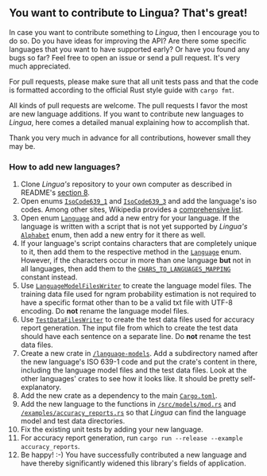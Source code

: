 ## You want to contribute to Lingua? That's great!

In case you want to contribute something to *Lingua*, then I encourage you to do so. Do you have ideas for 
improving the API? Are there some specific languages that you want to have supported early? Or have you 
found any bugs so far? Feel free to open an issue or send a pull request. It's very much appreciated.

For pull requests, please make sure that all unit tests pass and that the code is formatted according to
the official Rust style guide with `cargo fmt`.

All kinds of pull requests are welcome. The pull requests I favor the most are new language additions. If you want
to contribute new languages to *Lingua*, here comes a detailed manual explaining how to accomplish that.

Thank you very much in advance for all contributions, however small they may be.

### How to add new languages?

1. Clone *Lingua's* repository to your own computer as described in README's [section 8][library build url].
2. Open enums [`IsoCode639_1`][isocode639_1 url] and [`IsoCode639_3`][isocode639_3 url] and add the 
language's iso codes. Among other sites, Wikipedia provides a [comprehensive list][wikipedia isocodes list].
3. Open enum [`Language`][language url] and add a new entry for your language. If the language is written
with a script that is not yet supported by *Lingua's* [`Alphabet`][alphabet url] enum, then add a new entry
for it there as well.
4. If your language's script contains characters that are completely unique to it, then add them to the
respective method in the [`Language`][language method url] enum. However, if the characters occur in more 
than one language **but** not in all languages, then add them to the 
[`CHARS_TO_LANGUAGES_MAPPING`][chars to languages mapping url] constant instead.
5. Use [`LanguageModelFilesWriter`][language model files writer url] to create the language model files.
The training data file used for ngram probability estimation is not required to have a specific format
other than to be a valid txt file with UTF-8 encoding. Do **not** rename the language model files.
6. Use [`TestDataFilesWriter`][test data files writer url] to create the test data files used for
accuracy report generation. The input file from which to create the test data should have each
sentence on a separate line. Do **not** rename the test data files.
7. Create a new crate in [`/language-models`][language models directory url]. Add a subdirectory
named after the new language's ISO 639-1 code and put the crate's content in there, including
the language model files and the test data files. Look at the other languages' crates to see
how it looks like. It should be pretty self-explanatory.
8. Add the new crate as a dependency to the main [`Cargo.toml`][cargo toml url].
9. Add the new language to the functions in [`/src/models/mod.rs`][mod rs url] and 
[`/examples/accuracy_reports.rs`][accuracy reports url] so that *Lingua* can find the language
model and test data directories.
10. Fix the existing unit tests by adding your new language.
11. For accuracy report generation, run `cargo run --release --example accuracy_reports`.
12. Be happy! :-) You have successfully contributed a new language and have thereby significantly widened
this library's fields of application. 

[library build url]: https://github.com/pemistahl/lingua-rs#library-build
[isocode639_1 url]: https://github.com/pemistahl/lingua-rs/blob/master/src/isocode.rs#L23
[isocode639_3 url]: https://github.com/pemistahl/lingua-rs/blob/master/src/isocode.rs#L251
[wikipedia isocodes list]: https://en.wikipedia.org/wiki/List_of_ISO_639-1_codes
[language url]: https://github.com/pemistahl/lingua-rs/blob/master/src/language.rs#L27
[language method url]: https://github.com/pemistahl/lingua-rs/blob/master/src/language.rs#L389
[alphabet url]: https://github.com/pemistahl/lingua-rs/blob/master/src/alphabet.rs#L25
[chars to languages mapping url]: https://github.com/pemistahl/lingua-rs/blob/master/src/constant.rs#L34
[language model files writer url]: https://github.com/pemistahl/lingua-rs/blob/master/src/writer.rs#L38
[language models directory url]: https://github.com/pemistahl/lingua-rs/tree/master/language-models
[test data files writer url]: https://github.com/pemistahl/lingua-rs/blob/master/src/writer.rs#L172
[test data directory url]: https://github.com/pemistahl/lingua-rs/tree/master/assets/test/language-testdata
[cargo toml url]: https://github.com/pemistahl/lingua-rs/blob/master/Cargo.toml
[mod rs url]: https://github.com/pemistahl/lingua-rs/blob/master/src/models/mod.rs#L133
[accuracy reports url]: https://github.com/pemistahl/lingua-rs/blob/master/examples/accuracy_reports.rs#L525